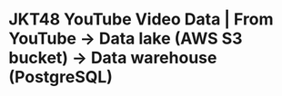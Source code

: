 # JKT48 YouTube Video Data | From YouTube -> Data lake (AWS S3 bucket) -> Data warehouse (PostgreSQL)
